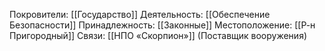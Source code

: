 Покровители:
[[Государство]]
Деятельность:
[[Обеспечение Безопасности]]
Принадлежность:
[[Законные]]
Местоположение:
[[Р-н Пригородный]]
Связи:
[[НПО «Скорпион»]] (Поставщик вооружения)